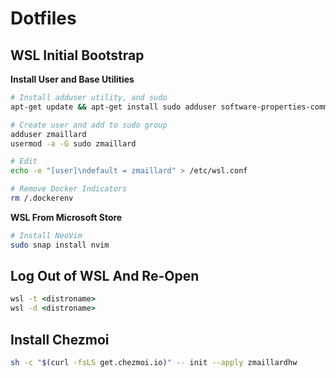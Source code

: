 # Dotfiles

## WSL Initial Bootstrap

**Install User and Base Utilities**

```bash
# Install adduser utility, and sudo
apt-get update && apt-get install sudo adduser software-properties-common curl neovim

# Create user and add to sudo group
adduser zmaillard
usermod -a -G sudo zmaillard

# Edit 
echo -e "[user]\ndefault = zmaillard" > /etc/wsl.conf

# Remove Docker Indicators
rm /.dockerenv
```

**WSL From Microsoft Store**

```bash
# Install NeoVim
sudo snap install nvim
```

## Log Out of WSL And Re-Open

```cmd
wsl -t <distroname>
wsl -d <distroname>
```

## Install Chezmoi
```bash
sh -c "$(curl -fsLS get.chezmoi.io)" -- init --apply zmaillardhw
```
